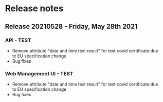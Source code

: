 # Release notes

## Release 20210528 - Friday, May 28th 2021

### API - TEST

- Remove attribute "date and time test result" for test covid certificate due to EU specification change
- Bug fixes

### Web Management UI - TEST

- Remove attribute "date and time test result" for test covid certificate due to EU specification change
- Bug fixes
